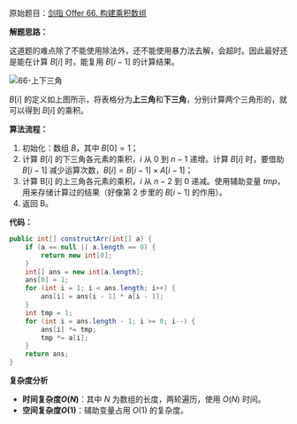 原始题目：[剑指 Offer 66. 构建乘积数组](https://leetcode-cn.com/problems/gou-jian-cheng-ji-shu-zu-lcof/)

**解题思路：**

这道题的难点除了不能使用除法外，还不能使用暴力法去解，会超时。因此最好还是能在计算 $B[i]$ 时，能复用 $B[i-1]$ 的计算结果。

![66-上下三角](https://www.lin2j.tech/upload/2021/07/66-%E4%B8%8A%E4%B8%8B%E4%B8%89%E8%A7%92-7dc239db31004ee49cda172dae88748e.png)

$B[i]$ 的定义如上图所示，将表格分为**上三角**和**下三角**，分别计算两个三角形的，就可以得到 $B[i]$ 的乘积。

**算法流程：**

1. 初始化：数组 $B$，其中 $B[0] = 1$；
2. 计算 $B[i]$ 的下三角各元素的乘积，$i$ 从 $0$ 到 $n -1$ 递增。计算 $B[i]$ 时，要借助 $B[i-1]$ 减少运算次数，$B[i] = B[i-1] \times A[i-1]$；
3. 计算 B[i] 的上三角各元素的乘积，$i$ 从 $n-2$ 到 $0$ 递减。使用辅助变量 $tmp$，用来存储计算过的结果（好像第 $2$ 步里的 $B[i-1]$ 的作用）。
4. 返回 B。

**代码：**

```java
public int[] constructArr(int[] a) {
    if (a == null || a.length == 0) {
        return new int[0];
    }
    int[] ans = new int[a.length];
    ans[0] = 1;
    for (int i = 1; i < ans.length; i++) {
        ans[i] = ans[i - 1] * a[i - 1];
    }
    int tmp = 1;
    for (int i = ans.length - 1; i >= 0; i--) {
        ans[i] *= tmp;
        tmp *= a[i];
    }
    return ans;
}
```

**复杂度分析**

- **时间复杂度$O(N)$**：其中 $N$ 为数组的长度，两轮遍历，使用 $O(N)$ 时间。
- **空间复杂度$O(1)$**：辅助变量占用 $O(1)$ 的复杂度。

